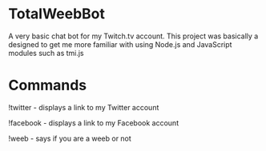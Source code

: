 # TotalWeebBot
A very basic chat bot for my Twitch.tv account. This project was basically a designed to get me
more familiar with using Node.js and JavaScript modules such as tmi.js

# Commands
\!twitter - displays a link to my Twitter account

\!facebook - displays a link to my Facebook account

\!weeb     - says if you are a weeb or not
